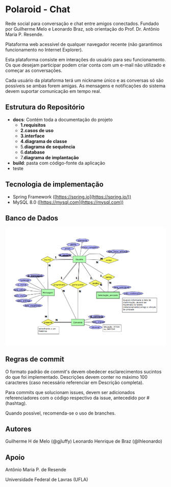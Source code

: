 
# Polaroid - Chat

Rede social para conversação e chat entre amigos conectados. Fundado por Guilherme Melo e Leonardo Braz, sob orientação do Prof. Dr. Antônio Maria P. Resende.

Plataforma web acessível de qualquer navegador recente (não garantimos funcionamento no Internet Explorer).

Esta plataforma consiste em interações do usuário para seu funcionamento. Os que desejam participar podem criar conta com um e-mail não utilizado e começar as conversações.

Cada usuário da plataforma terá um nickname único e as conversas só são possíveis se ambas forem amigas. As mensagens e notificações do sistema devem suportar comunicação em tempo real.

## Estrutura do Repositório

 - **docs**: Contém toda a documentação do projeto
	 - **1.requisitos**
	 - **2.casos de uso**
	 - **3.interface**
	 - **4.diagrama de classe**
	 - 5.**diagrama de sequência**
	 - 6.**database**
	 - 7.**diagrama de implantação**
- **build**: pasta com código-fonte da aplicação
- teste

## Tecnologia de implementação

 - Spring Framework ([https://spring.io](https://spring.io/))
 - MySQL 8.0 ([https://mysql.com](https://mysql.com))

## Banco de Dados
![Modelagem Relacional do banco de dados](https://github.com/lhleonardo/polaroid/raw/master/docs/6.database/modelagem.png)

## Regras de commit 

O formato padrão de commit's devem obedecer esclarecimentos sucintos do que foi implementado. Descrições devem conter no máximo 100 caracteres (caso necessário referenciar em Descrição completa).

Para commits que solucionam issues, devem ser adicionados referenciadores com o código respectivo da issue, antecedido por # (hashtag).

Quando possível, recomenda-se o uso de branches.

## Autores
Guilherme H de Melo (@gjluffy)
Leonardo Henrique de Braz (@lhleonardo)

## Apoio

Antônio Maria P. de Resende

Universidade Federal de Lavras (UFLA)

